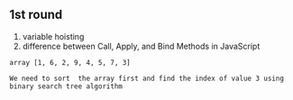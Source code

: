 ## 1st round

1. variable hoisting
2. difference between Call, Apply, and Bind Methods in JavaScript
```
array [1, 6, 2, 9, 4, 5, 7, 3]

We need to sort  the array first and find the index of value 3 using binary search tree algorithm
```
